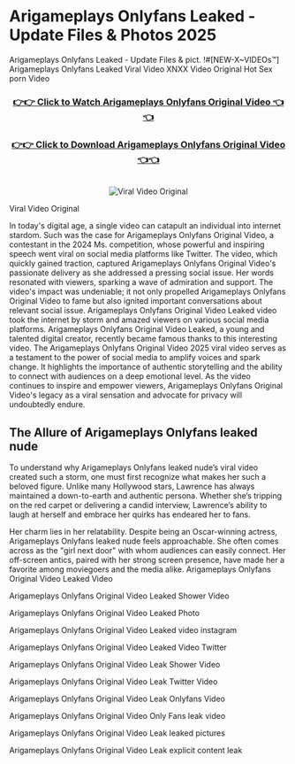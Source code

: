 # Arigameplays Onlyfans Leaked - Update Files & Photos 2025

Arigameplays Onlyfans Leaked - Update Files & pict. !#[NEW-X~VIDEOs™] Arigameplays Onlyfans Leaked Viral Video XNXX Video Original Hot Sex porn Video
<br>
<div align="center">
<h3><a href="https://links2leaks.com?utm_source=arigameplays&utm_medium=gitlong" rel="nofollow">👉👉 Click to Watch Arigameplays Onlyfans Original Video 👈👈</a></h3>
<h3><a href="https://links2leaks.com?utm_source=arigameplays&utm_medium=gitlong" rel="nofollow">👉👉 Click to Download Arigameplays Onlyfans Original Video 👈👈</a></h3>
<br>
<a href="https://links2leaks.com?utm_source=arigameplays&utm_medium=gitlong" rel="nofollow"><img src="https://i.ibb.co/Gkj2r4b/banner.png" alt="Viral Video Original" style="max-width: 100%; display: inline-block;" data-target="animated-image.originalImage"></a>
</div>

Viral Video Original

In today's digital age, a single video can catapult an individual into internet stardom. Such was the case for Arigameplays Onlyfans Original Video, a contestant in the 2024 Ms. competition, whose powerful and inspiring speech went viral on social media platforms like Twitter.
The video, which quickly gained traction, captured Arigameplays Onlyfans Original Video's passionate delivery as she addressed a pressing social issue. Her words resonated with viewers, sparking a wave of admiration and support. The video's impact was undeniable; it not only propelled Arigameplays Onlyfans Original Video to fame but also ignited important conversations about relevant social issue.
Arigameplays Onlyfans Original Video Leaked video took the internet by storm and amazed viewers on various social media platforms. Arigameplays Onlyfans Original Video Leaked, a young and talented digital creator, recently became famous thanks to this interesting video.
The Arigameplays Onlyfans Original Video 2025 viral video serves as a testament to the power of social media to amplify voices and spark change. It highlights the importance of authentic storytelling and the ability to connect with audiences on a deep emotional level. As the video continues to inspire and empower viewers, Arigameplays Onlyfans Original Video's legacy as a viral sensation and advocate for privacy will undoubtedly endure.

<h2>The Allure of Arigameplays Onlyfans leaked nude</h2>


To understand why Arigameplays Onlyfans leaked nude’s viral video created such a storm, one must first recognize what makes her such a beloved figure. Unlike many Hollywood stars, Lawrence has always maintained a down-to-earth and authentic persona. Whether she’s tripping on the red carpet or delivering a candid interview, Lawrence’s ability to laugh at herself and embrace her quirks has endeared her to fans.

Her charm lies in her relatability. Despite being an Oscar-winning actress, Arigameplays Onlyfans leaked nude feels approachable. She often comes across as the "girl next door" with whom audiences can easily connect. Her off-screen antics, paired with her strong screen presence, have made her a favorite among moviegoers and the media alike.
Arigameplays Onlyfans Original Video Leaked Video

Arigameplays Onlyfans Original Video Leaked Shower Video

Arigameplays Onlyfans Original Video Leaked Photo

Arigameplays Onlyfans Original Video Leaked video instagram

Arigameplays Onlyfans Original Video Leaked Video Twitter

Arigameplays Onlyfans Original Video Leak Shower Video

Arigameplays Onlyfans Original Video Leak Twitter Video

Arigameplays Onlyfans Original Video Leak Onlyfans Video

Arigameplays Onlyfans Original Video Only Fans leak video

Arigameplays Onlyfans Original Video Leak leaked pictures

Arigameplays Onlyfans Original Video Leak explicit content leak